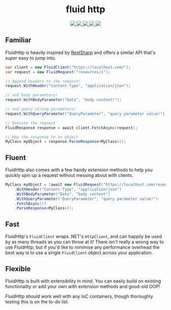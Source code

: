 <h1 align="center">fluid http</h1>

<p align="center">
  <a href="https://travis-ci.org/callumevans/fluid-http">
  <img src="https://img.shields.io/travis/callumevans/fluid-http.svg?branch=master&style=flat-square">
  </a>
  
  <a href="https://www.codacy.com/app/callumevans/fluid-http/dashboard">
  <img src="https://img.shields.io/codacy/grade/568f11adbb7340ad83865ca86a636185.svg?style=flat-square">
  </a>
 
  <a href="https://github.com/callumevans/fluid-http/issues">
  <img src="https://img.shields.io/github/issues/callumevans/fluid-http.svg?style=flat-square">
  </a>
  
  <a href="https://github.com/callumevans/fluid-http/blob/master/LICENSE">
  <img src="https://img.shields.io/badge/license-MIT-blue.svg?style=flat-square">
  </a>
  
  <a href="https://gitter.im/fluid-http/">
  <img src="https://img.shields.io/gitter/room/fluid-http/shields.svg?style=flat-square">
  </a>
</p>

## Familiar

FluidHttp is heavily inspired by [RestSharp](https://github.com/restsharp/RestSharp) and offers a similar API that's _super_ easy to jump into.

```csharp
var client = new FluidClient("https://localhost.com/");
var request = new FluidRequest("resources/1");

// Append headers to the request!
request.WithHeader("Content-Type", "application/json");

// and body parameters!
request.WithBodyParameter("Data", "body content!");

// and query string parameters!
request.WithQueryParameter("QueryParameter", "query parameter value!");

// Execute the request
FluidResponse response = await client.FetchAsync(request);

// Map the response to an object
MyClass myObject = response.ParseResponse<MyClass>();
```

## Fluent

FluidHttp also comes with a few handy extension methods to help you quickly spin up a request without messing about with clients.

```csharp
MyClass myObject = (await new FluidRequest("https://localhost.com/resources/1")
    .WithHeader("Content-Type", "application/json")
    .WithBodyParameter("Data", "body content")
    .WithQueryParameter("QueryParameter", "query parameter value!")
    .FetchAsync())
    .ParseResponse<MyClass>();
```

## Fast

FluidHttp's `FluidClient` wraps .NET's `HttpClient`, and can happily be used by as many threads as you can throw at it! There isn't really a wrong way to use FluidHttp, but if you'd like to minimise any performance overhead the best way is to use a single `FluidClient` object across your application.

## Flexible

FluidHttp is built with extensibility in mind. You can easily build on existing functionality or add your own with extension methods and good-old OOP!

FluidHttp _should_ work well with any IoC containers, though thoroughly testing this is on the to-do list.
